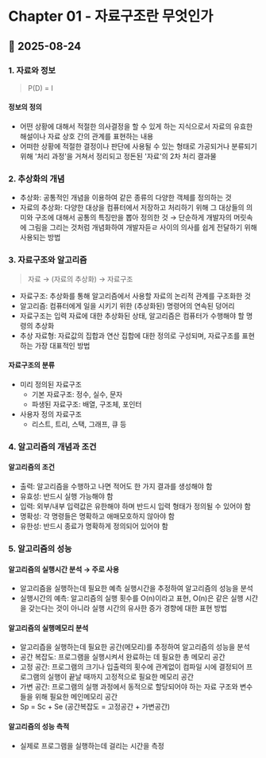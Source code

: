 # Chapter 01 - 자료구조란 무엇인가
## 📅 2025-08-24
### 1. 자료와 정보
> P(D) = I
#### 정보의 정의
- 어떤 상황에 대해서 적절한 의사결정을 할 수 있게 하는 지식으로서 자료의 유효한 해설이나 자료 상호 간의 관계를 표현하는 내용
- 어떠한 상황에 적절한 결정이나 판단에 사용될 수 있는 형태로 가공되거나 분류되기 위해 '처리 과정'을 거쳐서 정리되고 정돈된 '자료'의 2차 처리 결과물
### 2. 추상화의 개념
- 추상화: 공통적인 개념을 이용하여 같은 종류의 다양한 객체를 정의하는 것
- 자료의 추상화: 다양한 대상을 컴퓨터에서 저장하고 처리하기 위해 그 대상들의 의미와 구조에 대해서 공통의 특징만을 뽑아 정의한 것 → 단순하게 개발자의 머릿속에 그림을 그리는 것처럼 개념화하여 개발자듣ㄹ 사이의 의사를 쉽게 전달하기 위해 사용되는 방법
### 3. 자료구조와 알고리즘
> 자료 → (자료의 추상화) → 자료구조
- 자료구조: 추상화를 통해 알고리즘에서 사용할 자료의 논리적 관계를 구조화한 것
- 알고리즘: 컴퓨터에게 일을 시키기 위한 (추상화된) 명령어의 연속된 덩어리
- 자료구조는 입력 자료에 대한 추상화된 상태, 알고리즘은 컴퓨터가 수행해야 할 명령의 추상화
- 추상 자료형: 자료값의 집합과 연산 집합에 대한 정의로 구성되며, 자료구조를 표현하는 가장 대표적인 방법
#### 자료구조의 분류
- 미리 정의된 자료구조
  - 기본 자료구조: 정수, 실수, 문자
  - 파생된 자료구조: 배열, 구조체, 포인터
- 사용자 정의 자료구조
  - 리스트, 트리, 스택, 그래프, 큐 등
### 4. 알고리즘의 개념과 조건
#### 알고리즘의 조건
- 출력: 알고리즘을 수행하고 나면 적어도 한 가지 결과를 생성해야 함
- 유효성: 반드시 실행 가능해야 함
- 입력: 외부/내부 입력값은 유한해야 하며 반드시 입력 형태가 정의될 수 있어야 함
- 명확성: 각 명령들은 명확하고 애매모호하지 않아야 함
- 유한성: 반드시 종료가 명확하게 정의되어 있어야 함
### 5. 알고리즘의 성능
#### 알고리즘의 실행시간 분석 → 주로 사용
- 알고리즘을 실행하는데 필요한 예측 실행시간을 추정하여 알고리즘의 성능을 분석
- 실행시간의 예측: 알고리즘의 실행 횟수를 O(n)이라고 표현, O(n)은 같은 실행 시간을 갖는다는 것이 아니라 실행 시간의 유사한 증가 경향에 대한 표현 방법
#### 알고리즘의 실행메모리 분석
- 알고리즙을 실행하는데 필요한 공간(메모리)를 추정하여 알고리즘의 성능을 분석
- 공간 복잡도: 프로그램을 실행시켜서 완료하는 데 필요한 총 메모리 공간
- 고정 공간: 프로그램의 크기나 입출력의 횟수에 관계없이 컴파일 시에 결정되어 프로그램의 실행이 끝날 때까지 고정적으로 필요한 메모리 공간
- 가변 공간: 프로그램의 실행 과정에서 동적으로 할당되어야 하는 자료 구조와 변수들을 위해 필요한 메인메모리 공간
- Sp = Sc + Se (공간복잡도 = 고정공간 + 가변공간)
#### 알고리즘의 성능 측적
- 실제로 프로그램을 실행하는데 걸리는 시간을 측정
